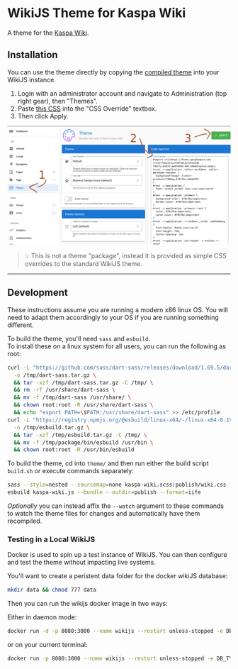 # WikiJS Theme for Kaspa Wiki
A theme for the [Kaspa Wiki](https://wiki.kaspa.org).

## Installation

You can use the theme directly by copying the [compiled theme](https://github.com/thuun/wiki-js-kaspa/blob/master/theme/publish/wiki.css) into your WikiJS instance. 

1. Login with an administrator account and navigate to Administration (top right gear), then "Themes".
2. Paste [this CSS](https://github.com/thuun/wiki-js-kaspa/blob/master/theme/publish/wiki.css) into the "CSS Override" textbox.
3. Then click Apply.

![install](install.jpg)

> :bulb: This is not a theme "package", instead it is provided as simple CSS overrides to the standard WikiJS theme.

-----

## Development
These instructions assume you are running a modern x86 linux OS. You will need to adapt them accordingly to your OS if you are running something different.

To build the theme, you'll need `sass` and `esbuild`.    
To install these on a linux system for all users, you can run the following as root:
```sh
curl -L "https://github.com/sass/dart-sass/releases/download/1.69.5/dart-sass-1.69.5-linux-x64.tar.gz" \
  -o /tmp/dart-sass.tar.gz \
  && tar -xzf /tmp/dart-sass.tar.gz -C /tmp/ \
  && rm -rf /usr/share/dart-sass \
  && mv -f /tmp/dart-sass /usr/share/ \
  && chown root:root -R /usr/share/dart-sass \
  && echo "export PATH=\$PATH:/usr/share/dart-sass" >> /etc/profile
curl -L "https://registry.npmjs.org/@esbuild/linux-x64/-/linux-x64-0.19.4.tgz" \
  -o /tmp/esbuild.tar.gz \
  && tar -xzf /tmp/esbuild.tar.gz -C /tmp/ \
  && mv -f /tmp/package/bin/esbuild /usr/bin \
  && chown root:root -R /usr/bin/esbuild
```

To build the theme, cd into `theme/` and then run either the build script `build.sh` or execute commands separately:
```sh
sass --style=nested --sourcemap=none kaspa-wiki.scss:publish/wiki.css
esbuild kaspa-wiki.js --bundle --outdir=publish --format=iife
```

*Optionally* you can instead affix the `--watch` argument to these commands to watch the theme files for changes and automatically have them recompiled.

### Testing in a Local WikiJS
Docker is used to spin up a test instance of WikiJS. You can then configure and test the theme without impacting live systems.

You'll want to create a peristent data folder for the docker wikiJS database:
```sh
mkdir data && chmod 777 data
```

Then you can run the wikijs docker image in two ways:

Either in daemon mode:
```sh
docker run -d -p 8080:3000 --name wikijs --restart unless-stopped -e DB_TYPE=sqlite -e DB_FILEPATH=/srv/db.sqlite -v "$(pwd)/data:/srv:rw" requarks/wiki
```

or on your current terminal:
```sh
docker run -p 8080:3000 --name wikijs --restart unless-stopped -e DB_TYPE=sqlite -e DB_FILEPATH=/srv/db.sqlite -v "$(pwd)/data:/srv:rw" requarks/wiki
```
